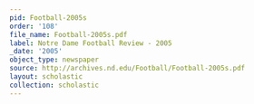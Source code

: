 ```yaml
---
pid: Football-2005s
order: '108'
file_name: Football-2005s.pdf
label: Notre Dame Football Review - 2005
_date: '2005'
object_type: newspaper
source: http://archives.nd.edu/Football/Football-2005s.pdf
layout: scholastic
collection: scholastic
---
```

